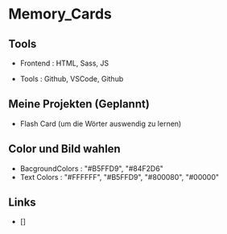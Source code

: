 # Memory_Cards
## Tools

- Frontend : HTML, Sass, JS

- Tools : Github, VSCode, Github 

## Meine Projekten (Geplannt)

- Flash Card (um die Wörter auswendig zu lernen)

## Color und Bild wahlen

- BacgroundColors   : "#B5FFD9", "#84F2D6"
- Text Colors       : "#FFFFFF", "#B5FFD9", "#800080", "#00000"

## Links

- []






